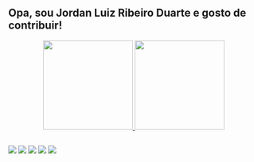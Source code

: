 ## Opa, sou Jordan Luiz Ribeiro Duarte e gosto de contribuir!
<div align="center">
  <a href="https://github.com/jdanribeiro">
  <img height="180em" src="https://github-readme-stats.vercel.app/api?username=jdanribeiro&show_icons=true&theme=dark"/>
  <img height="180em" src="https://github-readme-stats-eight-theta.vercel.app/api/top-langs/?username=jdanribeiro&layout=compact&langs_count=8&theme=dark&include_all_commits=true&count_private=true"/>
</div>
	
  ##  
  
<div> 
  <a href="https://www.instagram.com/jdan_ribeiro/" target="_blank"><img src="https://img.shields.io/badge/-Instagram-%23E4405F?style=for-the-badge&logo=instagram&logoColor=white" target="_blank"></a>
  <a href = "mailto:jordanluiz17@gmail.com"><img src="https://img.shields.io/badge/-Gmail-%23333?style=for-the-badge&logo=gmail&logoColor=white" target="_blank"></a>
  <a href="https://www.linkedin.com/in/jordan-luiz-ribeiro-duarte/"><img src="https://img.shields.io/badge/LinkedIn-0077B5?style=for-the-badge&logo=linkedin&logoColor=white" target="_blank"></a> 
 <a href ="https://t.me/jdan_ribeiro"><img src="https://img.shields.io/badge/Telegram-2CA5E0?style=for-the-badge&logo=telegram&logoColor=white" target="_blank"></a>
  <a href = "mailto:jlrd1989@hotmail.com"><img src="https://img.shields.io/badge/-Hotmail-0078D4?style=for-the-badge&logo=microsoft-outlook&logoColor=white" target="_blank"></a>
</div>
